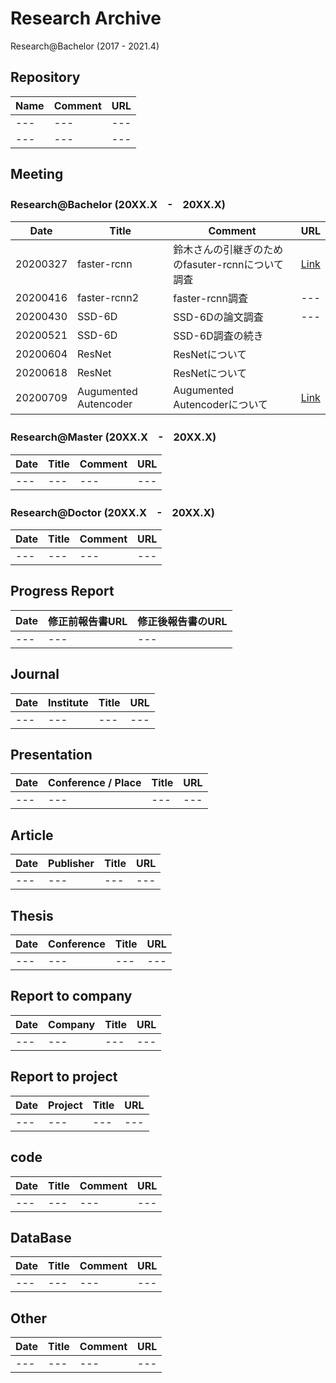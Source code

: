 # Research Archive
Research@Bachelor (2017 - 2021.4)  

## Repository
|Name|Comment|URL|
|---|---|---|
|---|---|---|
|---|---|---|

## Meeting  
### Research@Bachelor (20XX.X　-　20XX.X)     
|Date|Title|Comment|URL|
|---|---|---|---|
|20200327|faster-rcnn|鈴木さんの引継ぎのためのfasuter-rcnnについて調査|[Link](https://github.com/cu-milab/ra-yasui-2019/commit/6ba84ad8b94200db94f7e259918fda4710923f66)|
|20200416|faster-rcnn2|faster-rcnn調査|---|
|20200430|SSD-6D|SSD-6Dの論文調査|---|
|20200521|SSD-6D|SSD-6D調査の続き||
|20200604|ResNet|ResNetについて||
|20200618|ResNet|ResNetについて||
|20200709|Augumented　Autencoder|Augumented　Autencoderについて|[Link](https://github.com/cu-milab/ra-yasui-2019/commit/3fc800ad85f9071ceea004d14103a201c48e4afc)|




### Research@Master (20XX.X　-　20XX.X)       
|Date|Title|Comment|URL|
|---|---|---|---|
|---|---|---|---|

### Research@Doctor (20XX.X　-　20XX.X)     
|Date|Title|Comment|URL|
|---|---|---|---|
|---|---|---|---|

## Progress Report
|Date|修正前報告書URL|修正後報告書のURL|
|---|---|---|
|---|---|---|

## Journal  
|Date|Institute|Title|URL|
|---|---|---|---|
|---|---|---|---|

## Presentation  
|Date|Conference / Place|Title|URL|
|---|---|---|---|
|---|---|---|---|

## Article
|Date|Publisher|Title|URL|
|---|---|---|---|
|---|---|---|---|

## Thesis
|Date|Conference|Title|URL|
|---|---|---|---|
|---|---|---|---|

## Report to company
|Date|Company|Title|URL|
|---|---|---|---|
|---|---|---|---|

## Report to project
|Date|Project|Title|URL|
|---|---|---|---|
|---|---|---|---|

## code
|Date|Title|Comment|URL|
|---|---|---|---|
|---|---|---|---|

## DataBase
|Date|Title|Comment|URL|
|---|---|---|---|
|---|---|---|---|

## Other
|Date|Title|Comment|URL|
|---|---|---|---|
|---|---|---|---|
